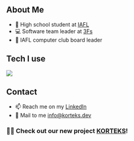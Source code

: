 <!--
**anndimor/anndimor** is a ✨ _special_ ✨ repository because its `README.md` (this file) appears on your GitHub profile.

Here are some ideas to get you started:

-->
## About Me
- 🏫 High school student at <a href="https://iafl.meb.k12.tr/" target="_blank">IAFL</a>
- 💻 Software team leader at <a href="https://github.com/3f-s" target="_blank">3Fs</a>
- 🎒 IAFL computer club board leader
## Tech I use
<img src="https://skillicons.dev/icons?i=html,css,js,ts,react,nextjs,scss,c,cpp,python,nodejs,electron,express,firebase,aws,replit,vercel,vscode,visualstudio,postman,mongodb,postgres,git,figma" />

## Contact
- 📫 Reach me on my <a href="https://www.linkedin.com/in/furkan-morkoc-83181a1b8/">LinkedIn</a>
- 📧 Mail to me <a href="mailto:info@korteks.dev">info@korteks.dev</a>

### 🎉🔗 Check out our new project <a href="https://korteks.dev" target="_blank">KORTEKS</a>!
